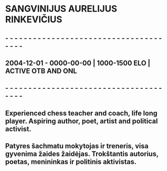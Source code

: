 # SANGVINIJUS AURELIJUS RINKEVIČIUS
## - - - - - - - - - - - - - - - - - - - - - - - - - - - - - - - - - - - - - - 
## 2004-12-01 - 0000-00-00 | 1000-1500 ELO | ACTIVE OTB AND ONL
## - - - - - - - - - - - - - - - - - - - - - - - - - - - - - - - - - - - - - - 
## Experienced chess teacher and coach, life long player. Aspiring author, poet, artist and political activist.
## Patyres šachmatu mokytojas ir treneris, visa gyvenima žaides žaidėjas. Trokštantis autorius, poetas, menininkas ir politinis aktivistas.


